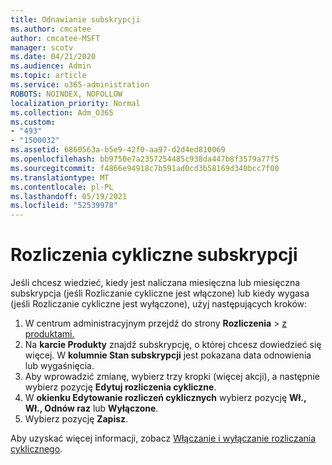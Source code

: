 ```yaml
---
title: Odnawianie subskrypcji
ms.author: cmcatee
author: cmcatee-MSFT
manager: scotv
ms.date: 04/21/2020
ms.audience: Admin
ms.topic: article
ms.service: o365-administration
ROBOTS: NOINDEX, NOFOLLOW
localization_priority: Normal
ms.collection: Adm_O365
ms.custom:
- "493"
- "1500032"
ms.assetid: 6860563a-b5e9-42f0-aa97-d2d4ed810069
ms.openlocfilehash: bb9750e7a2357254485c938da447b8f3579a77f5
ms.sourcegitcommit: f4866e94918c7b591ad0cd3b58169d340bcc7f00
ms.translationtype: MT
ms.contentlocale: pl-PL
ms.lasthandoff: 05/19/2021
ms.locfileid: "52539978"
---
```

# <a name="subscription-recurring-billing"></a>Rozliczenia cykliczne subskrypcji

Jeśli chcesz wiedzieć, kiedy jest naliczana miesięczna  lub miesięczna subskrypcja (jeśli Rozliczanie  cykliczne jest włączone) lub kiedy wygasa (jeśli Rozliczanie cykliczne jest wyłączone), użyj następujących kroków:
  
1. W centrum administracyjnym przejdź do strony **Rozliczenia** \> [z produktami.](https://go.microsoft.com/fwlink/p/?linkid=842054)
2. Na **karcie Produkty** znajdź subskrypcję, o której chcesz dowiedzieć się więcej. W **kolumnie Stan subskrypcji** jest pokazana data odnowienia lub wygaśnięcia.
3. Aby wprowadzić zmianę, wybierz trzy kropki (więcej akcji), a następnie wybierz pozycję **Edytuj rozliczenia cykliczne**.
4. W **okienku Edytowanie rozliczeń cyklicznych** wybierz pozycję **Wł.,** **Wł., Odnów raz** lub **Wyłączone**.
5. Wybierz pozycję **Zapisz**.

Aby uzyskać więcej informacji, zobacz [Włączanie i wyłączanie rozliczania cyklicznego](/microsoft-365/commerce/subscriptions/renew-your-subscription).